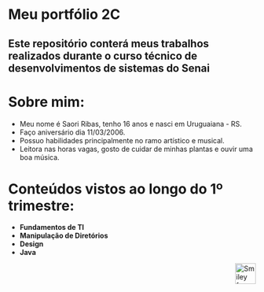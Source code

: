 # Meu portfólio 2C
## Este repositório conterá meus trabalhos realizados durante o curso técnico de desenvolvimentos de sistemas do Senai <h2>
# Sobre mim:
* Meu nome é Saori Ribas, tenho 16 anos e nasci em Uruguaiana - RS.
* Faço aniversário dia 11/03/2006.
* Possuo habilidades principalmente no ramo artístico e musical.
* Leitora nas horas vagas, gosto de cuidar de minhas plantas e ouvir uma boa música.
# Conteúdos vistos ao longo do 1º trimestre:
* **Fundamentos de TI**
* **Manipulação de Diretórios**
* **Design**
* **Java**
<img src="smiley.gif" alt="Smiley face" width="42" height="42" style="float:right">
